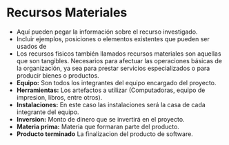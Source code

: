 # Recursos Materiales
- Aquí pueden pegar la información sobre el recurso investigado.
- Incluir ejemplos, posiciones o elementos existentes que pueden ser usados de
- Los recursos fisicos también llamados recursos materiales son aquellas que son tangibles. Necesarios para afectuar las operaciones básicas de la organización, ya sea para prestar servicios especializados o para producir bienes o productos.
- **Equipo:** Son todos los integrantes del equipo encargado del proyecto.
- **Herramientas:** Los artefactos a utilizar (Computadoras, equipo de impresion, libros, entre otros).
- **Instalaciones:** En este caso las instalaciones será la casa de cada integrante del equipo.
- **Inversion:** Monto de dinero que se invertirá en el proyecto.
- **Materia prima:** Materia que formaran parte del producto.
- **Producto terminado** La finalizacion del producto de software.
